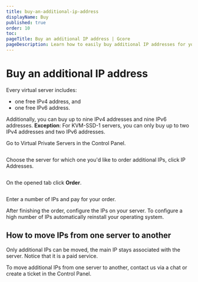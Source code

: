 ```yaml
---
title: buy-an-additional-ip-address
displayName: Buy
published: true
order: 10
toc:
pageTitle: Buy an additional IP address | Gcore
pageDescription: Learn how to easily buy additional IP addresses for your virtual server. 
---
```

# Buy an additional IP address

Every virtual server includes:
- one free IPv4 address, and 
- one free IPv6 address. 

Additionally, you can buy up to nine IPv4 addresses and nine IPv6 addresses. **Exception**: For KVM-SSD-1 servers, you can only buy up to two IPv4 addresses and two IPv6 addresses.

Go to Virtual Private Servers in the Control Panel.

<img src="https://assets.gcore.pro/docs/hosting/dedicated-servers/manage/networking/additional-ip-addresses/buy-an-additional-ip-address/chrome_2017-09-06_16-38-27.png" alt="">

Choose the server for which one you'd like to order additional IPs, click IP Addresses.

<img src="https://assets.gcore.pro/docs/hosting/dedicated-servers/manage/networking/additional-ip-addresses/buy-an-additional-ip-address/chrome_2017-09-06_16-36-35.png" alt="">

On the opened tab click **Order**. 

<img src="https://assets.gcore.pro/docs/hosting/dedicated-servers/manage/networking/additional-ip-addresses/buy-an-additional-ip-address/chrome_2017-09-06_16-37-04.png" alt="">

Enter a number of IPs and pay for your order. 

After finishing the order, configure the IPs on your server. To configure a high number of IPs automatically reinstall your operating system.  

## How to move IPs from one server to another

Only additional IPs can be moved, the main IP stays associated with the server. Notice that it is a paid service.

To move additional IPs from one server to another, contact us via a chat or create a ticket in the Control Panel. 
